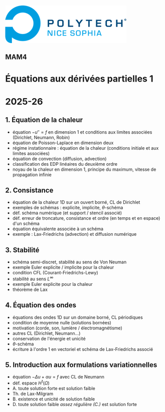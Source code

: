 ![PNS](https://raw.githubusercontent.com/pns-mam/edp1/main/logo-pns.png)

## MAM4

# Équations aux dérivées partielles 1
# 2025-26

## 1. Équation de la chaleur

- équation $-u'' = f$ en dimension $1$ et conditions aux limites associées (Dirichlet, Neumann, Robin)
- équation de Poisson-Laplace en dimension deux
- régime instationnaire : équation de la chaleur (conditions initiale et aux limites associées)
- équation de convection (diffusion, advection)
- classification des EDP linéaires du deuxième ordre
- noyau de la chaleur en dimension $1$, principe du maximum, vitesse de propagation infinie

## 2. Consistance

- équation de la chaleur 1D sur un ouvert borné, CL de Dirichlet
- exemples de schémas : explicite, implicite, $\theta$-schéma
- déf. schéma numérique (et support / stencil associé)
- déf. erreur de troncature, consistance et ordre (en temps et en espace) d'un schéma
- équation équivalente associée à un schéma
- exemple : Lax-Friedrichs (advection) et diffusion numérique

## 3. Stabilité

- schéma semi-discret, stabilité au sens de Von Neuman
- exemple Euler explicite / implicite pour la chaleur
- condition CFL (Courant-Friedrichs-Lewy)
- stabilité au sens $L^\infty$
- exemple Euler explicite pour la chaleur
- théorème de Lax

## 4. Équation des ondes

- équations des ondes 1D sur un domaine borné, CL périodiques
- condition de moyenne nulle (solutions bornées)
- motivation (corde, son, lumière / électromagnétisme)
- autres CL (Dirichlet, Neumann...)
- conservation de l'énergie et unicité
- $\theta$-schéma
- écriture à l'ordre 1 en vectoriel et schéma de Lax-Friedrichs associé

## 5. Introduction aux formulations variationnelles
- équation $-\Delta u + \alpha u = f$ avec CL de Neumann
- déf. espace $H^1(\Omega)$
- A. toute solution forte est solution faible
- Th. de Lax-Milgram
- B. existence et unicité de solution faible
- D. toute solution faible *assez régulière (C.)* est solution forte
